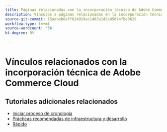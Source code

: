 ```yaml
---
title: Páginas relacionadas con la incorporación técnica de Adobe Commerce Cloud
description: Vínculos a páginas relacionadas en la incorporación técnica de Adobe Commerce Cloud
source-git-commit: 15aabeb0aff824919ac1463a1d2a85674fbe0619
workflow-type: tm+mt
source-wordcount: '36'
ht-degree: 0%

---
```


# Vínculos relacionados con la incorporación técnica de Adobe Commerce Cloud

## Tutoriales adicionales relacionados

- [Iniciar proceso de cronología](../cloud/launch-process-timeline.md)
- [Prácticas recomendadas de infraestructura y desarrollo](../cloud/infrastructure-development-best-practices.md)
- [Rápido](../cloud/fastly.md)
